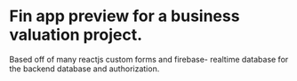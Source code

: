 # Fin app preview for a business valuation project.
Based off of many reactjs custom forms and firebase- realtime database for the backend database and authorization.





